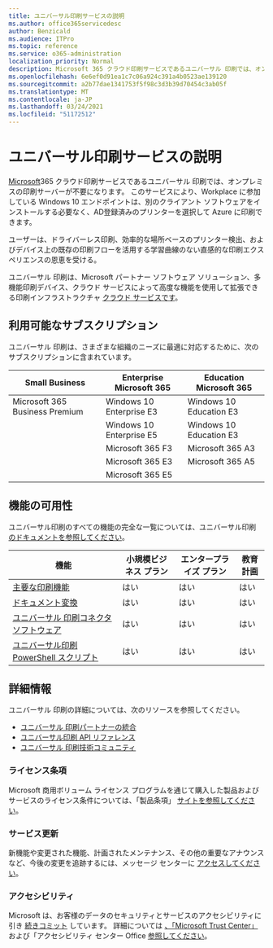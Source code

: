 ```yaml
---
title: ユニバーサル印刷サービスの説明
ms.author: office365servicedesc
author: Benzicald
ms.audience: ITPro
ms.topic: reference
ms.service: o365-administration
localization_priority: Normal
description: Microsoft 365 クラウド印刷サービスであるユニバーサル 印刷では、オンプレミスの印刷サーバーが不要になります。
ms.openlocfilehash: 6e6ef0d91ea1c7c06a924c391a4b0523ae139120
ms.sourcegitcommit: a2b77dae1341753f5f98c3d3b39d70454c3ab05f
ms.translationtype: MT
ms.contentlocale: ja-JP
ms.lasthandoff: 03/24/2021
ms.locfileid: "51172512"
---
```

# <a name="universal-print-service-description"></a>ユニバーサル印刷サービスの説明

[Microsoft](https://www.microsoft.com/microsoft-365/windows/universal-print)365 クラウド印刷サービスであるユニバーサル 印刷では、オンプレミスの印刷サーバーが不要になります。 このサービスにより、Workplace に参加している Windows 10 エンドポイントは、別のクライアント ソフトウェアをインストールする必要なく、AD登録済みのプリンターを選択して Azure に印刷できます。

ユーザーは、ドライバーレス印刷、効率的な場所ベースのプリンター検出、およびデバイス上の既存の印刷フローを活用する学習曲線のない直感的な印刷エクスペリエンスの恩恵を受ける。

ユニバーサル 印刷は、Microsoft パートナー ソフトウェア ソリューション、多機能印刷デバイス、クラウド サービスによって高度な機能を使用して拡張できる印刷インフラストラクチャ [クラウド サービスです](/universal-print/fundamentals/universal-print-partner-integrations)。

## <a name="available-subscriptions"></a>利用可能なサブスクリプション

ユニバーサル 印刷は、さまざまな組織のニーズに最適に対応するために、次のサブスクリプションに含まれています。

| Small Business                 | Enterprise Microsoft 365     | Education Microsoft 365 |
|--------------------------------|------------------------------|-------------------------|
| Microsoft 365 Business Premium | Windows 10 Enterprise E3     | Windows 10 Education E3 |
|                                | Windows 10 Enterprise E5     | Windows 10 Education E3 |
|                                | Microsoft 365 F3             | Microsoft 365 A3        |
|                                | Microsoft 365 E3             | Microsoft 365 A5        |
|                                | Microsoft 365 E5             |                         |

## <a name="feature-availability"></a>機能の可用性

ユニバーサル印刷のすべての機能の完全な一覧については、ユニバーサル印刷 [のドキュメントを参照してください](/universal-print/)。

| 機能                                  | 小規模ビジネス プラン | エンタープライズ プラン | 教育計画 |
|------------------------------------------|----------------------|------------------|-----------------|
| [主要な印刷機能](/universal-print/)             | はい                  | はい              | はい             |
| [ドキュメント変換](/universal-print/fundamentals/universal-print-document-conversion)                  | はい                  | はい              | はい             |
| [ユニバーサル 印刷コネクタ ソフトウェア](/universal-print/fundamentals/universal-print-connector-overview)   | はい                  | はい              | はい             |
| [ユニバーサル印刷 PowerShell スクリプト](/universal-print/fundamentals/universal-print-powershell) | はい                  | はい              | はい             |

## <a name="learn-more"></a>詳細情報 

ユニバーサル 印刷の詳細については、次のリソースを参照してください。

- [ユニバーサル 印刷パートナーの統合](/universal-print/fundamentals/universal-print-partner-integrations)
- [ユニバーサル印刷 API リファレンス](/graph/universal-print-concept-overview)
- [ユニバーサル 印刷技術コミュニティ](https://techcommunity.microsoft.com/t5/universal-print/ct-p/UniversalPrint)

### <a name="licensing-terms"></a>ライセンス条項

Microsoft 商用ボリューム ライセンス プログラムを通じて購入した製品およびサービスのライセンス条件については、「製品条項」 [サイトを参照してください](https://www.microsoft.com/licensing/terms/)。 

### <a name="service-updates"></a>サービス更新

新機能や変更された機能、計画されたメンテナンス、その他の重要なアナウンスなど、今後の変更を追跡するには、メッセージ センターに [アクセスしてください](/microsoft-365/admin/manage/message-center)。

### <a name="accessibility"></a>アクセシビリティ

Microsoft は、お客様のデータのセキュリティとサービスのアクセシビリティに引き [続きコミット](https://www.microsoft.com/trust-center/compliance/accessibility) しています。 詳細については [、「Microsoft Trust Center」](https://www.microsoft.com/trust-center) および「アクセシビリティ センター Office [参照してください](https://support.microsoft.com/topic/office-accessibility-center-resources-for-people-with-disabilities-ecab0fcf-d143-4fe8-a2ff-6cd596bddc6d)。